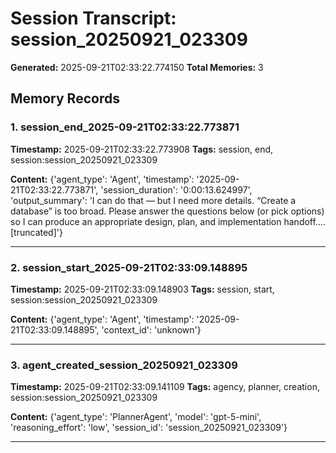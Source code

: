 # Session Transcript: session_20250921_023309

**Generated:** 2025-09-21T02:33:22.774150
**Total Memories:** 3

## Memory Records

### 1. session_end_2025-09-21T02:33:22.773871

**Timestamp:** 2025-09-21T02:33:22.773908
**Tags:** session, end, session:session_20250921_023309

**Content:** {'agent_type': 'Agent', 'timestamp': '2025-09-21T02:33:22.773871', 'session_duration': '0:00:13.624997', 'output_summary': 'I can do that — but I need more details. “Create a database” is too broad. Please answer the questions below (or pick options) so I can produce an appropriate design, plan, and implementation handoff....[truncated]'}

---

### 2. session_start_2025-09-21T02:33:09.148895

**Timestamp:** 2025-09-21T02:33:09.148903
**Tags:** session, start, session:session_20250921_023309

**Content:** {'agent_type': 'Agent', 'timestamp': '2025-09-21T02:33:09.148895', 'context_id': 'unknown'}

---

### 3. agent_created_session_20250921_023309

**Timestamp:** 2025-09-21T02:33:09.141109
**Tags:** agency, planner, creation, session:session_20250921_023309

**Content:** {'agent_type': 'PlannerAgent', 'model': 'gpt-5-mini', 'reasoning_effort': 'low', 'session_id': 'session_20250921_023309'}

---


